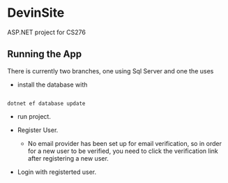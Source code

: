 # DevinSite

ASP.NET project for CS276

## Running the App

There is currently two branches, one using Sql Server and one the uses

- install the database with

```bsh

dotnet ef database update

```

- run project.
- Register User.
  - No email provider has been set up for email verification, so in order for a new user to be verified, you need to click the verification link after registering a new user.

- Login with registerted user.
